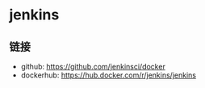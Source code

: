 # jenkins

## 链接

- github: <https://github.com/jenkinsci/docker>
- dockerhub: <https://hub.docker.com/r/jenkins/jenkins>

